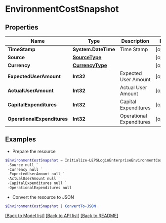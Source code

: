 # EnvironmentCostSnapshot
## Properties

Name | Type | Description | Notes
------------ | ------------- | ------------- | -------------
**TimeStamp** | **System.DateTime** | Time Stamp | [optional] 
**Source** | [**SourceType**](SourceType.md) |  | [optional] 
**Currency** | [**CurrencyType**](CurrencyType.md) |  | [optional] 
**ExpectedUserAmount** | **Int32** | Expected User Amount | [optional] 
**ActualUserAmount** | **Int32** | Actual User Amount | [optional] 
**CapitalExpenditures** | **Int32** | Capital Expenditures | [optional] 
**OperationalExpenditures** | **Int32** | Operational Expenditures | [optional] 

## Examples

- Prepare the resource
```powershell
$EnvironmentCostSnapshot = Initialize-LEPSLoginEnterpriseEnvironmentCostSnapshot  -TimeStamp null `
 -Source null `
 -Currency null `
 -ExpectedUserAmount null `
 -ActualUserAmount null `
 -CapitalExpenditures null `
 -OperationalExpenditures null
```

- Convert the resource to JSON
```powershell
$EnvironmentCostSnapshot | ConvertTo-JSON
```

[[Back to Model list]](../README.md#documentation-for-models) [[Back to API list]](../README.md#documentation-for-api-endpoints) [[Back to README]](../README.md)

